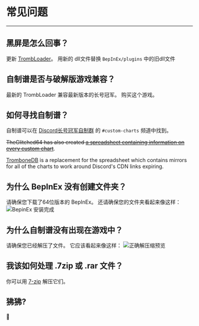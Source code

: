# 常见问题
---

## 黑屏是怎么回事？

更新 [TrombLoader](https://github.com/NyxTheShield/TrombLoader/releases/latest)。 用新的 dll文件替换 `BepInEx/plugins` 中的旧dll文件

## 自制谱是否与破解版游戏兼容？

最新的 TrombLoader 兼容最新版本的长号冠军。 购买这个游戏。

## 如何寻找自制谱？

自制谱可以在 [Discord长号冠军自制群](https://discord.gg/KVzKRsbetJ) 的 `#custom-charts` 频道中找到。

~~TheGlitched64 has also created [a spreadsheet containing information on every custom chart](https://docs.google.com/spreadsheets/d/1xpoUnHdSJFqOQEK_637-HCECYtJsgK91oY4dRuDMtik/edit?usp=sharing)~~.

[TromboneDB](https://tc-mods.github.io/TromboneDB/) is a replacement for the spreadsheet which contains mirrors for all of the charts to work around Discord's CDN links expiring.

## 为什么 BepInEx 没有创建文件夹？

请确保您下载了64位版本的 BepInEx。 还请确保您的文件夹看起来像这样： ![BepinEx 安装完成](../docs/files/finishedbepinex.png)

## 为什么自制谱没有出现在游戏中？

请确保您已经解压了文件。 它应该看起来像这样： ![正确解压缩预览](../docs/files/customsongcorrect.png)

## 我该如何处理 .7zip 或 .rar 文件？

你可以用 [7-zip](https://www.7-zip.org/download.html) 解压它们。

## 狒狒?

🐒
